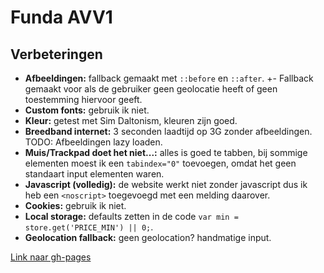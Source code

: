 # Funda AVV1
  		  
## Verbeteringen
  		  
- **Afbeeldingen:** fallback gemaakt met ```::before``` en ```::after```.		 +- Fallback gemaakt voor als de gebruiker geen geolocatie heeft of geen toestemming hiervoor geeft.
- **Custom fonts:** gebruik ik niet.		
- **Kleur:** getest met Sim Daltonism, kleuren zijn goed.		
- **Breedband internet:** 3 seconden laadtijd op 3G zonder afbeeldingen. TODO: Afbeeldingen lazy loaden.		
- **Muis/Trackpad doet het niet...:** alles is goed te tabben, bij sommige elementen moest ik een ```tabindex="0"``` toevoegen, omdat het geen standaart input elementen waren.		
- **Javascript (volledig):** de website werkt niet zonder javascript dus ik heb een ```<noscript>``` toegevoegd met een melding daarover.		
- **Cookies:** gebruik ik niet.		
- **Local storage:** defaults zetten in de code ```var min = store.get('PRICE_MIN') || 0;```.
- **Geolocation fallback:** geen geolocation? handmatige input.

[Link naar gh-pages](https://dennis-van-bennekom.github.io/funda)
